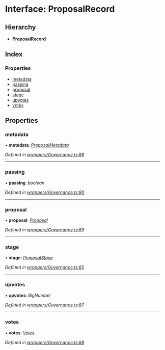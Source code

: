 # Interface: ProposalRecord

## Hierarchy

* **ProposalRecord**

## Index

### Properties

* [metadata](_wrappers_governance_.proposalrecord.md#metadata)
* [passing](_wrappers_governance_.proposalrecord.md#passing)
* [proposal](_wrappers_governance_.proposalrecord.md#proposal)
* [stage](_wrappers_governance_.proposalrecord.md#stage)
* [upvotes](_wrappers_governance_.proposalrecord.md#upvotes)
* [votes](_wrappers_governance_.proposalrecord.md#votes)

## Properties

###  metadata

• **metadata**: *[ProposalMetadata](_wrappers_governance_.proposalmetadata.md)*

*Defined in [wrappers/Governance.ts:86](https://github.com/medhak1/celo-monorepo/blob/master/packages/sdk/contractkit/src/wrappers/Governance.ts#L86)*

___

###  passing

• **passing**: *boolean*

*Defined in [wrappers/Governance.ts:90](https://github.com/medhak1/celo-monorepo/blob/master/packages/sdk/contractkit/src/wrappers/Governance.ts#L90)*

___

###  proposal

• **proposal**: *[Proposal](../modules/_wrappers_governance_.md#proposal)*

*Defined in [wrappers/Governance.ts:89](https://github.com/medhak1/celo-monorepo/blob/master/packages/sdk/contractkit/src/wrappers/Governance.ts#L89)*

___

###  stage

• **stage**: *[ProposalStage](../enums/_wrappers_governance_.proposalstage.md)*

*Defined in [wrappers/Governance.ts:85](https://github.com/medhak1/celo-monorepo/blob/master/packages/sdk/contractkit/src/wrappers/Governance.ts#L85)*

___

###  upvotes

• **upvotes**: *BigNumber*

*Defined in [wrappers/Governance.ts:87](https://github.com/medhak1/celo-monorepo/blob/master/packages/sdk/contractkit/src/wrappers/Governance.ts#L87)*

___

###  votes

• **votes**: *[Votes](_wrappers_governance_.votes.md)*

*Defined in [wrappers/Governance.ts:88](https://github.com/medhak1/celo-monorepo/blob/master/packages/sdk/contractkit/src/wrappers/Governance.ts#L88)*
